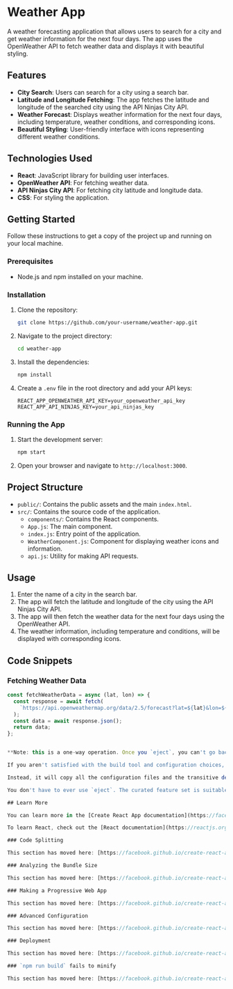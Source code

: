 # Weather App

A weather forecasting application that allows users to search for a city and get weather information for the next four days. The app uses the OpenWeather API to fetch weather data and displays it with beautiful styling.

## Features

- **City Search**: Users can search for a city using a search bar.
- **Latitude and Longitude Fetching**: The app fetches the latitude and longitude of the searched city using the API Ninjas City API.
- **Weather Forecast**: Displays weather information for the next four days, including temperature, weather conditions, and corresponding icons.
- **Beautiful Styling**: User-friendly interface with icons representing different weather conditions.

## Technologies Used

- **React**: JavaScript library for building user interfaces.
- **OpenWeather API**: For fetching weather data.
- **API Ninjas City API**: For fetching city latitude and longitude data.
- **CSS**: For styling the application.

## Getting Started

Follow these instructions to get a copy of the project up and running on your local machine.

### Prerequisites

- Node.js and npm installed on your machine.

### Installation

1. Clone the repository:
    ```bash
    git clone https://github.com/your-username/weather-app.git
    ```

2. Navigate to the project directory:
    ```bash
    cd weather-app
    ```

3. Install the dependencies:
    ```bash
    npm install
    ```

4. Create a `.env` file in the root directory and add your API keys:
    ```env
    REACT_APP_OPENWEATHER_API_KEY=your_openweather_api_key
    REACT_APP_API_NINJAS_KEY=your_api_ninjas_key
    ```

### Running the App

1. Start the development server:
    ```bash
    npm start
    ```

2. Open your browser and navigate to `http://localhost:3000`.

## Project Structure

- `public/`: Contains the public assets and the main `index.html`.
- `src/`: Contains the source code of the application.
  - `components/`: Contains the React components.
  - `App.js`: The main component.
  - `index.js`: Entry point of the application.
  - `WeatherComponent.js`: Component for displaying weather icons and information.
  - `api.js`: Utility for making API requests.

## Usage

1. Enter the name of a city in the search bar.
2. The app will fetch the latitude and longitude of the city using the API Ninjas City API.
3. The app will then fetch the weather data for the next four days using the OpenWeather API.
4. The weather information, including temperature and conditions, will be displayed with corresponding icons.

## Code Snippets

### Fetching Weather Data

```javascript
const fetchWeatherData = async (lat, lon) => {
  const response = await fetch(
    `https://api.openweathermap.org/data/2.5/forecast?lat=${lat}&lon=${lon}&appid=${process.env.REACT_APP_OPENWEATHER_API_KEY}`
  );
  const data = await response.json();
  return data;
};


**Note: this is a one-way operation. Once you `eject`, you can't go back!**

If you aren't satisfied with the build tool and configuration choices, you can `eject` at any time. This command will remove the single build dependency from your project.

Instead, it will copy all the configuration files and the transitive dependencies (webpack, Babel, ESLint, etc) right into your project so you have full control over them. All of the commands except `eject` will still work, but they will point to the copied scripts so you can tweak them. At this point you're on your own.

You don't have to ever use `eject`. The curated feature set is suitable for small and middle deployments, and you shouldn't feel obligated to use this feature. However we understand that this tool wouldn't be useful if you couldn't customize it when you are ready for it.

## Learn More

You can learn more in the [Create React App documentation](https://facebook.github.io/create-react-app/docs/getting-started).

To learn React, check out the [React documentation](https://reactjs.org/).

### Code Splitting

This section has moved here: [https://facebook.github.io/create-react-app/docs/code-splitting](https://facebook.github.io/create-react-app/docs/code-splitting)

### Analyzing the Bundle Size

This section has moved here: [https://facebook.github.io/create-react-app/docs/analyzing-the-bundle-size](https://facebook.github.io/create-react-app/docs/analyzing-the-bundle-size)

### Making a Progressive Web App

This section has moved here: [https://facebook.github.io/create-react-app/docs/making-a-progressive-web-app](https://facebook.github.io/create-react-app/docs/making-a-progressive-web-app)

### Advanced Configuration

This section has moved here: [https://facebook.github.io/create-react-app/docs/advanced-configuration](https://facebook.github.io/create-react-app/docs/advanced-configuration)

### Deployment

This section has moved here: [https://facebook.github.io/create-react-app/docs/deployment](https://facebook.github.io/create-react-app/docs/deployment)

### `npm run build` fails to minify

This section has moved here: [https://facebook.github.io/create-react-app/docs/troubleshooting#npm-run-build-fails-to-minify](https://facebook.github.io/create-react-app/docs/troubleshooting#npm-run-build-fails-to-minify)
